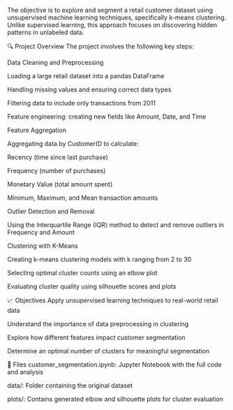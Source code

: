 The objective is to explore and segment a retail customer dataset using unsupervised machine learning techniques, specifically k-means clustering. Unlike supervised learning, this approach focuses on discovering hidden patterns in unlabeled data.

🔍 Project Overview
The project involves the following key steps:

Data Cleaning and Preprocessing

Loading a large retail dataset into a pandas DataFrame

Handling missing values and ensuring correct data types

Filtering data to include only transactions from 2011

Feature engineering: creating new fields like Amount, Date, and Time

Feature Aggregation

Aggregating data by CustomerID to calculate:

Recency (time since last purchase)

Frequency (number of purchases)

Monetary Value (total amount spent)

Minimum, Maximum, and Mean transaction amounts

Outlier Detection and Removal

Using the Interquartile Range (IQR) method to detect and remove outliers in Frequency and Amount

Clustering with K-Means

Creating k-means clustering models with k ranging from 2 to 30

Selecting optimal cluster counts using an elbow plot

Evaluating cluster quality using silhouette scores and plots

📈 Objectives
Apply unsupervised learning techniques to real-world retail data

Understand the importance of data preprocessing in clustering

Explore how different features impact customer segmentation

Determine an optimal number of clusters for meaningful segmentation

📂 Files
customer_segmentation.ipynb: Jupyter Notebook with the full code and analysis

data/: Folder containing the original dataset

plots/: Contains generated elbow and silhouette plots for cluster evaluation
